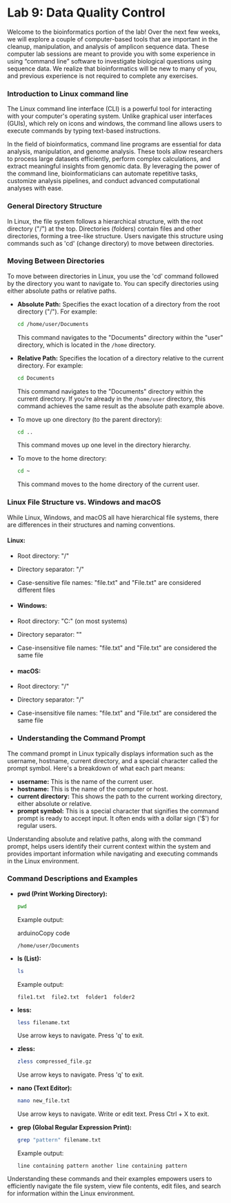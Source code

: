 # Lab 9: Data Quality Control

Welcome to the bioinformatics portion of the lab! Over the next few weeks, we will explore a couple of computer-based tools that are important in the cleanup,
manipulation, and analysis of amplicon sequence data. These computer lab
sessions are meant to provide you with some experience in using “command line” software to investigate biological questions using sequence data. We realize that
bioinformatics will be new to many of you, and previous experience is not
required to complete any exercises.

### Introduction to Linux command line

The Linux command line interface (CLI) is a powerful tool for interacting with your computer's operating system. Unlike graphical user interfaces (GUIs), which rely on icons and windows, the command line allows users to execute commands by typing text-based instructions.

In the field of bioinformatics, command line programs are essential for data analysis, manipulation, and genome analysis. These tools allow researchers to process large datasets efficiently, perform complex calculations, and extract meaningful insights from genomic data. By leveraging the power of the command line, bioinformaticians can automate repetitive tasks, customize analysis pipelines, and conduct advanced computational analyses with ease.

### General Directory Structure

In Linux, the file system follows a hierarchical structure, with the root directory ("/") at the top. Directories (folders) contain files and other directories, forming a tree-like structure. Users navigate this structure using commands such as 'cd' (change directory) to move between directories.

### Moving Between Directories

To move between directories in Linux, you use the 'cd' command followed by the directory you want to navigate to. You can specify directories using either absolute paths or relative paths.

- **Absolute Path:** Specifies the exact location of a directory from the root directory ("/"). For example:
  
  ```bash
  cd /home/user/Documents
  ```
  
  This command navigates to the "Documents" directory within the "user" directory, which is located in the `/home` directory.

- **Relative Path:** Specifies the location of a directory relative to the current directory. For example:
  
  ```bash
  cd Documents
  ```
  
  This command navigates to the "Documents" directory within the current directory. If you're already in the `/home/user` directory, this command achieves the same result as the absolute path example above.

- To move up one directory (to the parent directory):
  
  ```bash
  cd ..
  ```
  
  This command moves up one level in the directory hierarchy.

- To move to the home directory:
  
  ```bash
  cd ~
  ```
  
  This command moves to the home directory of the current user.

### Linux File Structure vs. Windows and macOS

While Linux, Windows, and macOS all have hierarchical file systems, there are differences in their structures and naming conventions.

#### Linux:

- Root directory: "/"

- Directory separator: "/"

- Case-sensitive file names: "file.txt" and "File.txt" are considered different files

- #### Windows:

- Root directory: "C:" (on most systems)

- Directory separator: "\"

- Case-insensitive file names: "file.txt" and "File.txt" are considered the same file

- #### macOS:

- Root directory: "/"

- Directory separator: "/"

- Case-insensitive file names: "file.txt" and "File.txt" are considered the same file

- ### Understanding the Command Prompt

The command prompt in Linux typically displays information such as the username, hostname, current directory, and a special character called the prompt symbol. Here's a breakdown of what each part means:

- **username:** This is the name of the current user.
- **hostname:** This is the name of the computer or host.
- **current directory:** This shows the path to the current working directory, either absolute or relative.
- **prompt symbol:** This is a special character that signifies the command prompt is ready to accept input. It often ends with a dollar sign ('$') for regular users.

Understanding absolute and relative paths, along with the command prompt, helps users identify their current context within the system and provides important information while navigating and executing commands in the Linux environment.

### Command Descriptions and Examples

- **pwd (Print Working Directory):**
  
  ```bash
  pwd
  ```
  
  Example output:
  
  arduinoCopy code
  
  `/home/user/Documents`

- **ls (List):**
  
  ```bash
  ls
  ```
  
  Example output:
  
  `file1.txt  file2.txt  folder1  folder2`

- **less:**
  
  ```bash
  less filename.txt
  ```
  
  Use arrow keys to navigate. Press 'q' to exit.

- **zless:**
  
  ```bash
  zless compressed_file.gz
  ```
  
  Use arrow keys to navigate. Press 'q' to exit.

- **nano (Text Editor):**
  
  ```bash
  nano new_file.txt
  ```
  
  Use arrow keys to navigate. Write or edit text. Press Ctrl + X to exit.

- **grep (Global Regular Expression Print):**
  
  ```bash
  grep "pattern" filename.txt
  ```
  
  Example output:
  
  `line containing pattern another line containing pattern`

Understanding these commands and their examples empowers users to efficiently navigate the file system, view file contents, edit files, and search for information within the Linux environment.
